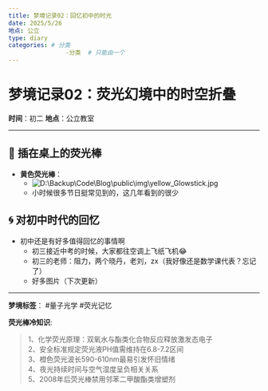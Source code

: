 ```yaml
---
title: 梦境记录02：回忆初中的时光
date: 2025/5/26
地点: 公立 
type: diary
categories: # 分类
	            -分类  # 只能由一个
---
```

# 梦境记录02：荧光幻境中的时空折叠

**时间**：初二 **地点**：公立教室

---

## 🌌 插在桌上的荧光棒

- **黄色荧光棒**：
    - ![D:\Backup\Code\Blog\public\img\yellow_Glowstick.jpg](https://pic1.zhimg.com/v2-23304f0f2f27a5d5bdfb7b0c17c19b65_r.jpg?source=1940ef5c)
    - 小时候很多节日挺常见到的，这几年看到的很少

## 🌀 对初中时代的回忆

- 初中还是有好多值得回忆的事情啊
    - 初三接近中考的时候，大家都往空调上飞纸飞机😂
    - 初三的老师：阻力，两个晓丹，老刘，zx（我好像还是数学课代表？忘记了）
    - 好多图片（下次更新）
---

**梦境标签**： #量子光学 #荧光记忆

**荧光棒冷知识**:
> 1、化学荧光原理：双氧水与酯类化合物反应释放激发态电子  
> 2、安全标准规定荧光液PH值需维持在6.8-7.2区间  
> 3、橙色荧光波长590-610nm最易引发怀旧情绪  
> 4、夜光持续时间与空气湿度呈负相关关系  
> 5、2008年后荧光棒禁用邻苯二甲酸酯类增塑剂
